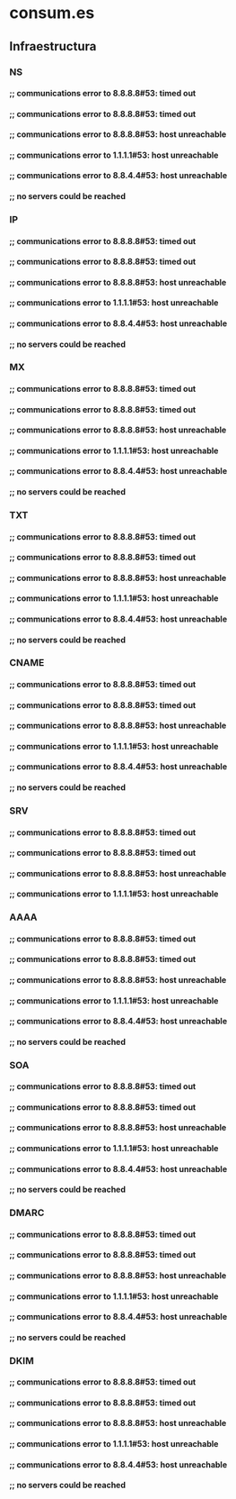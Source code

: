 # consum.es
## Infraestructura
### NS
#### ;; communications error to 8.8.8.8#53: timed out
#### ;; communications error to 8.8.8.8#53: timed out
#### ;; communications error to 8.8.8.8#53: host unreachable
#### ;; communications error to 1.1.1.1#53: host unreachable
#### ;; communications error to 8.8.4.4#53: host unreachable
#### ;; no servers could be reached

### IP
#### ;; communications error to 8.8.8.8#53: timed out
#### ;; communications error to 8.8.8.8#53: timed out
#### ;; communications error to 8.8.8.8#53: host unreachable
#### ;; communications error to 1.1.1.1#53: host unreachable
#### ;; communications error to 8.8.4.4#53: host unreachable
#### ;; no servers could be reached

### MX
#### ;; communications error to 8.8.8.8#53: timed out
#### ;; communications error to 8.8.8.8#53: timed out
#### ;; communications error to 8.8.8.8#53: host unreachable
#### ;; communications error to 1.1.1.1#53: host unreachable
#### ;; communications error to 8.8.4.4#53: host unreachable
#### ;; no servers could be reached

### TXT
#### ;; communications error to 8.8.8.8#53: timed out
#### ;; communications error to 8.8.8.8#53: timed out
#### ;; communications error to 8.8.8.8#53: host unreachable
#### ;; communications error to 1.1.1.1#53: host unreachable
#### ;; communications error to 8.8.4.4#53: host unreachable
#### ;; no servers could be reached

### CNAME
#### ;; communications error to 8.8.8.8#53: timed out
#### ;; communications error to 8.8.8.8#53: timed out
#### ;; communications error to 8.8.8.8#53: host unreachable
#### ;; communications error to 1.1.1.1#53: host unreachable
#### ;; communications error to 8.8.4.4#53: host unreachable
#### ;; no servers could be reached

### SRV
#### ;; communications error to 8.8.8.8#53: timed out
#### ;; communications error to 8.8.8.8#53: timed out
#### ;; communications error to 8.8.8.8#53: host unreachable
#### ;; communications error to 1.1.1.1#53: host unreachable

### AAAA
#### ;; communications error to 8.8.8.8#53: timed out
#### ;; communications error to 8.8.8.8#53: timed out
#### ;; communications error to 8.8.8.8#53: host unreachable
#### ;; communications error to 1.1.1.1#53: host unreachable
#### ;; communications error to 8.8.4.4#53: host unreachable
#### ;; no servers could be reached

### SOA
#### ;; communications error to 8.8.8.8#53: timed out
#### ;; communications error to 8.8.8.8#53: timed out
#### ;; communications error to 8.8.8.8#53: host unreachable
#### ;; communications error to 1.1.1.1#53: host unreachable
#### ;; communications error to 8.8.4.4#53: host unreachable
#### ;; no servers could be reached

### DMARC
#### ;; communications error to 8.8.8.8#53: timed out
#### ;; communications error to 8.8.8.8#53: timed out
#### ;; communications error to 8.8.8.8#53: host unreachable
#### ;; communications error to 1.1.1.1#53: host unreachable
#### ;; communications error to 8.8.4.4#53: host unreachable
#### ;; no servers could be reached

### DKIM
#### ;; communications error to 8.8.8.8#53: timed out
#### ;; communications error to 8.8.8.8#53: timed out
#### ;; communications error to 8.8.8.8#53: host unreachable
#### ;; communications error to 1.1.1.1#53: host unreachable
#### ;; communications error to 8.8.4.4#53: host unreachable
#### ;; no servers could be reached

